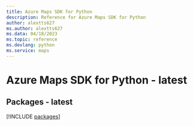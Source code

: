 ```yaml
---
title: Azure Maps SDK for Python
description: Reference for Azure Maps SDK for Python
author: alextts627
ms.author: alextts627
ms.data: 04/18/2023
ms.topic: reference
ms.devlang: python
ms.service: maps
---
```

# Azure Maps SDK for Python - latest
## Packages - latest
[!INCLUDE [packages](maps-index.md)]